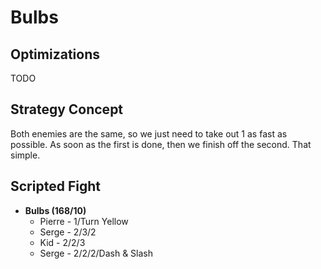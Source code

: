 # Bulbs

## Optimizations

TODO

## Strategy Concept

Both enemies are the same, so we just need to take out 1 as fast as possible. As
soon as the first is done, then we finish off the second. That simple.

## Scripted Fight

  * **Bulbs (168/10)**
    * Pierre - 1/Turn Yellow
    * Serge - 2/3/2
    * Kid - 2/2/3
    * Serge - 2/2/2/Dash & Slash